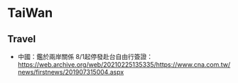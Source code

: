 # TaiWan

## Travel

- 中國：鑑於兩岸關係 8/1起停發赴台自由行簽證：https://web.archive.org/web/20210225135335/https://www.cna.com.tw/news/firstnews/201907315004.aspx
